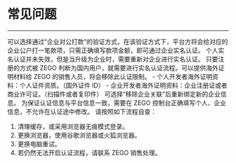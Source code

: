 # 常见问题

---

<Accordion title="1. 无法获取老板的法人信息，该如何进行企业实名认证？" defaultOpen="false">
可以选择通过“企业对公打款”的验证方式，在该验证方式下，平台方将会给对应的企业公户打一笔款项，只需正确填写款项金额，即可通过企业实名认证。
</Accordion>

<Accordion title="2. 升级为企业后，个人的实名认证为什么失效了？" defaultOpen="false">
个人实名认证并未失效，但是当升级为企业时，需要重新对企业进行实名认证。
</Accordion>

<Accordion title="3. 海外用户为什么还需要进行实名认证？" defaultOpen="false">
只要注册的方式被 ZEGO 判断为国内用户，就需要进行实名认证流程。可以提供海外证明材料给 ZEGO 的销售人员，将会移除此认证限制。
- 个人开发者海外证明资料：个人证件资质。（国外证件 ID）
- 企业开发者海外证明资料：企业注册证或者商业许可证。（扫描件或者复印件）
</Accordion>

<Accordion title="4. 认证后如何修改企业信息？" defaultOpen="false">
可选择“移除企业关联”后重新绑定新的企业信息。
</Accordion>

<Accordion title="5. 认证时为什么不能修改个人信息或企业信息？" defaultOpen="false">
为保证认证信息与平台信息一致，需要在 ZEGO 控制台正确填写个人、企业信息，不允许在认证途中修改。
</Accordion>

<Accordion title="6. 信息显示异常无法认证？" defaultOpen="false">
请按照如下流程自查：

1. 清理缓存，或采用浏览器无痕模式登录。
2. 更换浏览器，使用谷歌浏览器或火狐浏览器。
3. 更换电脑重试。
4. 若仍然无法开启认证流程，请联系 ZEGO 销售处理。
</Accordion>



<Content />